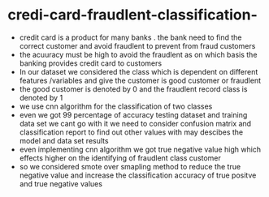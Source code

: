 # credi-card-fraudlent-classification-
- credit card is a product for  many banks . the bank need to  find  the  correct customer   and avoid fraudlent  to prevent from fraud  customers 
- the acuuracy must be high to avoid the fraudlent  as on which basis the banking provides  credit card  to customers 
- In our dataset we considered the class  which is dependent on different features /variables  and give the customer is  good customer or fraudlent 
- the good customer is denoted by 0 and the  fraudlent  record class  is denoted by 1 
- we use cnn algorithm  for  the classification  of two classes 
- even we got 99 percentage  of accuracy   testing  dataset and training data set  we cant go with it  we need to consider confusion matrix and  classification report to find out other  values with  may  descibes the model and  data set  results
- even  implementing  cnn algorithm we got  true negative  value high   which effects  higher on the  identifying of  fraudlent  class customer 
- so we  considered  smote  over smapling method to reduce the true negative value  and increase the classification  accuracy  of true positve and true negative values  

